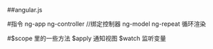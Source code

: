 ##angular.js

#指令
ng-app
ng-controller  //绑定控制器
ng-model
ng-repeat 循环渲染

#$scope 里的一些方法
$apply 通知视图
$watch 监听变量
 